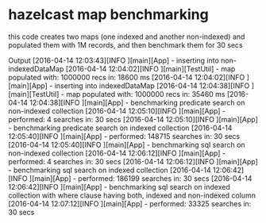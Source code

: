 # hazelcast map benchmarking

this code creates two maps (one indexed and another non-indexed) and populated them with 1M records, and then benchmark them for 30 secs


Output
[2016-04-14 12:03:43][INFO ][main][App] - inserting into non-indexedDataMap
[2016-04-14 12:04:02][INFO ][main][TestUtil] - map populated with: 1000000 recs in: 18600 ms
[2016-04-14 12:04:02][INFO ][main][App] - inserting into indexedDataMap
[2016-04-14 12:04:38][INFO ][main][TestUtil] - map populated with: 1000000 recs in: 35460 ms
[2016-04-14 12:04:38][INFO ][main][App] - benchmarking predicate search on non-indexed collection
[2016-04-14 12:05:10][INFO ][main][App] - performed: 4 searches in: 30 secs
[2016-04-14 12:05:10][INFO ][main][App] - benchmarking predicate search on indexed collection
[2016-04-14 12:05:40][INFO ][main][App] - performed: 148715 searches in: 30 secs
[2016-04-14 12:05:40][INFO ][main][App] - benchmarking sql search on non-indexed collection
[2016-04-14 12:06:12][INFO ][main][App] - performed: 4 searches in: 30 secs
[2016-04-14 12:06:12][INFO ][main][App] - benchmarking sql search on indexed collection
[2016-04-14 12:06:42][INFO ][main][App] - performed: 186199 searches in: 30 secs
[2016-04-14 12:06:42][INFO ][main][App] - benchmarking sql search on indexed collection with where clause having both, indexed and non-indexed column
[2016-04-14 12:07:12][INFO ][main][App] - performed: 33325 searches in: 30 secs
